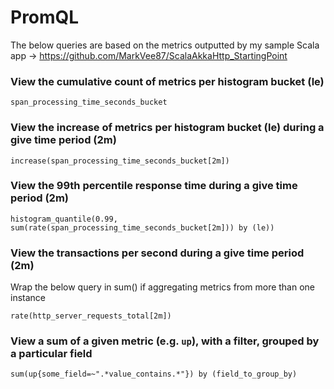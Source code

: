 # PromQL

The below queries are based on the metrics outputted by my sample Scala app -> https://github.com/MarkVee87/ScalaAkkaHttp_StartingPoint

### View the cumulative count of metrics per histogram bucket (le)
```shell
span_processing_time_seconds_bucket
```

### View the increase of metrics per histogram bucket (le) during a give time period (2m)
```shell
increase(span_processing_time_seconds_bucket[2m])
```

### View the 99th percentile response time during a give time period (2m)
```shell
histogram_quantile(0.99, sum(rate(span_processing_time_seconds_bucket[2m])) by (le))
```

### View the transactions per second during a give time period (2m)
Wrap the below query in sum() if aggregating metrics from more than one instance
```shell
rate(http_server_requests_total[2m])
```

### View a sum of a given metric (e.g. `up`), with a filter, grouped by a particular field
```shell
sum(up{some_field=~".*value_contains.*"}) by (field_to_group_by)
```
